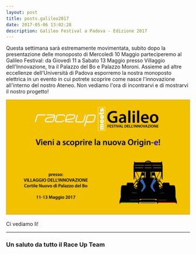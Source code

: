 ```yaml
---
layout: post
title: posts.galileo2017
date: 2017-05-06 13:02:28
description: Galileo Festival a Padova - Edizione 2017 
---
```


Questa settimana sarà estremamente movimentata, subito dopo la presentazione delle monoposto di Mercoledì 10 Maggio parteciperemo al Galileo Festival: da Giovedì 11 a Sabato 13 Maggio presso Villaggio dell'Innovazione, tra il Palazzo del Bo e Palazzo Moroni.
Assieme ad altre eccellenze dell'Università di Padova esporremo la nostra monoposto elettrica in un evento in cui potrete scoprire come nasce l'innovazione all'interno del nostro Ateneo.
Non vediamo l'ora di incontrarvi e di mostrarvi il nostro progetto!

<a class="image featured"><img src="/images/posts/2017/05/06/image.png" alt="Galileo festival"/></a>

Ci vediamo lì!


----------


### Un saluto da tutto il **Race Up Team**
